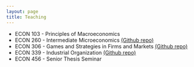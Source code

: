 ```yaml
---
layout: page
title: Teaching
---
```


<!--  message box:
<p class="message">
  Hey there! This page is...
</p> 
-->

* ECON 103 - Principles of Macroeconomics
* ECON 260 - Intermediate Microeconomics [(Github repo)](https://github.com/lhebates/BatesEcon260)
* ECON 306 - Games and Strategies in Firms and Markets [(Github repo)](https://github.com/lhebates/BatesEcon306)
* ECON 339 - Industrial Organization [(Github repo)](https://github.com/lhebates/BatesEcon339)
* ECON 456 - Senior Thesis Seminar

